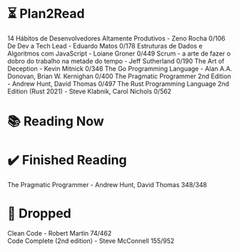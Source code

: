 # ⏳ Plan2Read

14 Hábitos de Desenvolvedores Altamente Produtivos - Zeno Rocha 0/106
De Dev a Tech Lead - Eduardo Matos 0/178
Estruturas de Dados e Algoritmos com JavaScript - Loiane Groner 0/449
Scrum - a arte de fazer o dobro do trabalho na metade do tempo - Jeff Sutherland 0/190
The Art of Deception - Kevin Mitnick 0/346
The Go Programming Language - Alan A.A. Donovan, Brian W. Kernighan 0/400
The Pragmatic Programmer 2nd Edition - Andrew Hunt, David Thomas 0/497
The Rust Programming Language 2nd Edition (Rust 2021) - Steve Klabnik, Carol Nichols 0/562 

# 📚 Reading Now


# ✔️ Finished Reading

The Pragmatic Programmer - Andrew Hunt, David Thomas 348/348

# 🫗 Dropped

Clean Code - Robert Martin 74/462   
Code Complete (2nd edition) - Steve McConnell 155/952 

